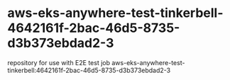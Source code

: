 # aws-eks-anywhere-test-tinkerbell-4642161f-2bac-46d5-8735-d3b373ebdad2-3
repository for use with E2E test job aws-eks-anywhere-test-tinkerbell:4642161f-2bac-46d5-8735-d3b373ebdad2-3
